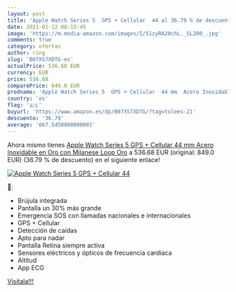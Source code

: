```yaml
---
layout: post
title: 'Apple Watch Series 5  GPS + Cellular  44 al 36.79 % de descuento'
date: 2021-01-12 08:15:45
image: 'https://m.media-amazon.com/images/I/51zyRA20chL._SL200_.jpg'
comments: true
category: ofertas
author: ring
slug: 'B07XS7XDTG-es'
actualPrice: 536.68 EUR
currency: EUR
price: 536.68
comparePrice: 849.0 EUR
prodname: 'Apple Watch Series 5  GPS + Cellular  44 mm  Acero Inoxidable en Oro con Milanese Loop Oro'
country: 'es'
flag: '🇪🇸'
buyurl: 'https://www.amazon.es/dp/B07XS7XDTG/?tag=tolees-21'
descuento: '36.79'
average: '667.5450000000001'
---
```


Ahora mismo tienes [Apple Watch Series 5  GPS + Cellular  44 mm  Acero Inoxidable en Oro con Milanese Loop Oro](https://www.amazon.es/dp/B07XS7XDTG/?tag=tolees-21) a 536.68 EUR (original: 849.0 EUR) (36.79 %  de descuento) en el siguiente enlace!

[![Apple Watch Series 5  GPS + Cellular  44](https://m.media-amazon.com/images/I/51zyRA20chL._SL200_.jpg)](https://www.amazon.es/dp/B07XS7XDTG/?tag=tolees-21)

🔎:

- Brújula integrada
- Pantalla un 30% más grande
- Emergencia SOS con llamadas nacionales e internacionales
- GPS + Cellular
- Detección de caídas
- Apto para nadar
- Pantalla Retina siempre activa
- Sensores eléctricos y ópticos de frecuencia cardiaca
- Altitud
- App ECG

[Visítala!!!](https://www.amazon.es/dp/B07XS7XDTG/?tag=tolees-21)
